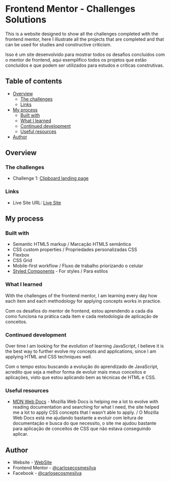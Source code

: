 # Frontend Mentor - Challenges Solutions

This is a website designed to show all the challenges completed with the frontend mentor, here I illustrate all the projects that are completed and that can be used for studies and constructive criticism. 

Isso é um site desenvolvido para mostrar todos os desafios concluidos com o mentor de frontend, aqui exemplifico todos os projetos que estão concluídos e que podem ser utilizados para estudos e criticas construtivas.

## Table of contents

- [Overview](#overview)
  - [The challenges](#the-challenges)
  - [Links](#links)
- [My process](#my-process)
  - [Built with](#built-with)
  - [What I learned](#what-i-learned)
  - [Continued development](#continued-development)
  - [Useful resources](#useful-resources)
- [Author](#author)


## Overview
### The challenges

- Challenge 1: [Clipboard landing page](https://laughing-wiles-b0bfb6.netlify.app/3-column-preview-card/index.html)


### Links

- Live Site URL: [Live Site](https://laughing-wiles-b0bfb6.netlify.app)

## My process

### Built with

- Semantic HTML5 markup / Marcação HTML5 semântica
- CSS custom properties / Propriedades personalizadas CSS
- Flexbox
- CSS Grid
- Mobile-first workflow / Fluxo de trabalho priorizando o celular
- [Styled Components](https://styled-components.com/) - For styles / Para estilos


### What I learned

With the challenges of the frontend mentor, I am learning every day how each item and each methodology for applying concepts works in practice.

Com os desafios do mentor de frontend, estou aprendendo a cada dia como funciona na prática cada item e cada metodologia de aplicação de conceitos.

### Continued development

Over time I am looking for the evolution of learning JavaScript, I believe it is the best way to further evolve my concepts and applications, since I am applying HTML and CSS techniques well.

Com o tempo estou buscando a evolução do aprendizado de JavaScript, acredito que seja a melhor forma de evoluir mais meus conceitos e aplicações, visto que estou aplicando bem as técnicas de HTML e CSS.

### Useful resources

- [MDN Web Docs](https://developer.mozilla.org/pt-BR/docs/Web/CSS) - Mozilla Web Docs is helping me a lot to evolve with reading documentation and searching for what I need, the site helped me a lot to apply CSS concepts that I wasn't able to apply. / O Mozilla Web Docs está me ajudando bastante a evoluir com leitura de documentação e busca do que necessito, o site me ajudou bastante para aplicação de conceitos de CSS que não estava conseguindo aplicar.

## Author

- Website - [WebSite](https://carlosecosmesilva.github.io/portfolio-novo/)
- Frontend Mentor - [@carlosecosmesilva](https://www.frontendmentor.io/profile/carlosecosmesilva)
- Facebook - [@carlosecosmesilva](https://www.facebook.com/carlosecosmedasilva/)

